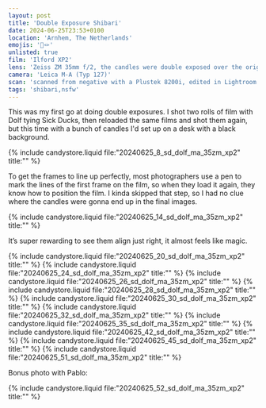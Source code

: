 ```yaml
---
layout: post
title: 'Double Exposure Shibari'
date: 2024-06-25T23:53+0100
location: 'Arnhem, The Netherlands'
emojis: '🔞🪢'
unlisted: true
film: 'Ilford XP2'
lens: 'Zeiss ZM 35mm f/2, the candles were double exposed over the original with the Brightin Star 28mm f/2.8'
camera: 'Leica M-A (Typ 127)'
scan: 'scanned from negative with a Plustek 8200i, edited in Lightroom'
tags: 'shibari,nsfw'
---
```


<p>This was my first go at doing double exposures. I shot two rolls of film with Dolf tying Sick Ducks, then reloaded the same films and shot them again, but this time with a bunch of candles I'd set up on a desk with a black background.</p>

{% include candystore.liquid file:"20240625_8_sd_dolf_ma_35zm_xp2" title:"" %}

<p>To get the frames to line up perfectly, most photographers use a pen to mark the lines of the first frame on the film, so when they load it again, they know how to position the film. I kinda skipped that step, so I had no clue where the candles were gonna end up in the final images.

{% include candystore.liquid file:"20240625_14_sd_dolf_ma_35zm_xp2" title:"" %}

<p>It’s super rewarding to see them align just right, it almost feels like magic.</p>

{% include candystore.liquid file:"20240625_20_sd_dolf_ma_35zm_xp2" title:"" %}
{% include candystore.liquid file:"20240625_24_sd_dolf_ma_35zm_xp2" title:"" %}
{% include candystore.liquid file:"20240625_26_sd_dolf_ma_35zm_xp2" title:"" %}
{% include candystore.liquid file:"20240625_28_sd_dolf_ma_35zm_xp2" title:"" %}
{% include candystore.liquid file:"20240625_30_sd_dolf_ma_35zm_xp2" title:"" %}
{% include candystore.liquid file:"20240625_32_sd_dolf_ma_35zm_xp2" title:"" %}
{% include candystore.liquid file:"20240625_35_sd_dolf_ma_35zm_xp2" title:"" %}
{% include candystore.liquid file:"20240625_42_sd_dolf_ma_35zm_xp2" title:"" %}
{% include candystore.liquid file:"20240625_45_sd_dolf_ma_35zm_xp2" title:"" %}
{% include candystore.liquid file:"20240625_51_sd_dolf_ma_35zm_xp2" title:"" %}
<p>Bonus photo with Pablo:</p>
{% include candystore.liquid file:"20240625_52_sd_dolf_ma_35zm_xp2" title:"" %}
